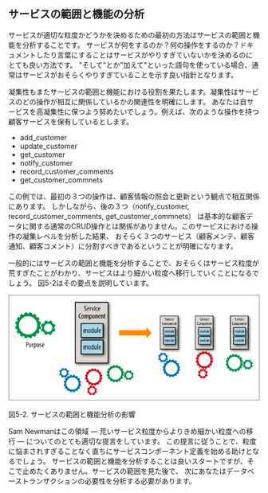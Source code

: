 ## サービスの範囲と機能の分析

サービスが適切な粒度かどうかを決めるための最初の方法はサービスの範囲と機能を分析することです。
サービスが何をするのか？何の操作をするのか？ドキュメントしたり言葉にすることはサービスがやりすぎていないかを決めるのにとても良い方法です。
"そして"とか"加えて"といった語句を使っている場合、通常はサービスがおそらくやりすぎていることを示す良い指針となります。

凝集性もまたサービスの範囲と機能における役割を果たします。凝集性はサービスのどの操作が相互に関係しているかの関連性を明確にします。
あなたは自サービスを高凝集性に保つよう努めたいでしょう。例えば、次のような操作を持つ顧客サービスを保有しているとします。

* add_customer
* update_customer
* get_customer
* notify_customer
* record_customer_comments
* get_customer_commnets

この例では、最初の３つの操作は、顧客情報の照会と更新という観点で相互関係にあります。
しかしながら、後の３つ（notify_customer, record_customer_comments, get_customer_commnets）
は基本的な顧客データに関する通常のCRUD操作とは関係がありません。このサービスにおける操作の凝集レベルを分析した結果、
おそらく３つのサービス（顧客メンテ、顧客通知、顧客コメント）に分割すべきであるということが明確になります。

一般的にはサービスの範囲と機能を分析することで、おそらくはサービス粒度が荒すぎたことがわかり、サービスはより細かい粒度へ移行していくことになるでしょう。
図5-2はその要点を説明しています。

![サービスの範囲と機能分析の影響](img/5-2.png)

図5-2. サービスの範囲と機能分析の影響

Sam Newmanはこの領域 — 荒いサービス粒度からよりきめ細かい粒度への移行 — についてのとても適切な提言をしています。
この提言に従うことで、粒度に悩まされすぎることなく直ちにサービスコンポーネント定義を始める助けとなるでしょう。
サービスの範囲と機能を分析することは良いスタートですが、そこで止めたくありません。サービスの範囲を見た後で、
次にあなたはデータベーストランザクションの必要性を分析する必要があります。
